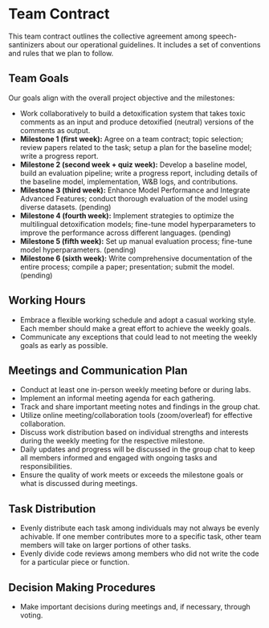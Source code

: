 # Team Contract

This team contract outlines the collective agreement among speech-santinizers about our operational guidelines. It includes a set of conventions and rules that we plan to follow.

## Team Goals

Our goals align with the overall project objective and the milestones:

- Work collaboratively to build a detoxification system that takes toxic comments as an input and produce detoxified (neutral) versions of the comments as output.
- **Milestone 1 (first week):** Agree on a team contract; topic selection; review papers related to the task; setup a plan for the baseline model; write a progress report.
- **Milestone 2 (second week + quiz week):** Develop a baseline model, build an evaluation pipeline; write a progress report, including details of the baseline model, implementation, W&B logs, and contributions.
- **Milestone 3 (third week):** Enhance Model Performance and Integrate Advanced Features; conduct thorough evaluation of the model using diverse datasets. (pending)
- **Milestone 4 (fourth week):** Implement strategies to optimize the multilingual detoxification models; fine-tune model hyperparameters to improve the performance across different languages. (pending)
- **Milestone 5 (fifth week):** Set up manual evaluation process; fine-tune model hyperparameters. (pending)
- **Milestone 6 (sixth week):** Write comprehensive documentation of the entire process; compile a paper; presentation; submit the model. (pending)

## Working Hours

- Embrace a flexible working schedule and adopt a casual working style. Each member should make a great effort to achieve the weekly goals.
- Communicate any exceptions that could lead to not meeting the weekly goals as early as possible.

## Meetings and Communication Plan

- Conduct at least one in-person weekly meeting before or during labs.
- Implement an informal meeting agenda for each gathering.
- Track and share important meeting notes and findings in the group chat.
- Utilize online meeting/collaboration tools (zoom/overleaf) for effective collaboration.
- Discuss work distribution based on individual strengths and interests during the weekly meeting for the respective milestone.
- Daily updates and progress will be discussed in the group chat to keep all members informed and engaged with ongoing tasks and responsibilities.
- Ensure the quality of work meets or exceeds the milestone goals or what is discussed during meetings.

## Task Distribution

- Evenly distribute each task among individuals may not always be evenly achivable. If one member contributes more to a specific task, other team members will take on larger portions of other tasks.
- Evenly divide code reviews among members who did not write the code for a particular piece or function.

## Decision Making Procedures

- Make important decisions during meetings and, if necessary, through voting.
